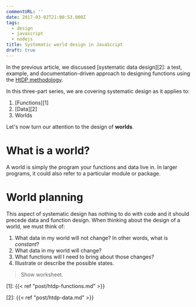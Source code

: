 ```yaml
---
commentURL: ''
date: 2017-03-02T21:00:53.000Z
tags:
  - design
  - javascript
  - nodejs
title: Systematic world design in JavaScript
draft: true
---
```


In the previous article, we discussed [systematic data design][2]: a test, example, and documentation-driven approach to designing functions using the [HtDP methodology][3].

In this three-part series, we are covering systematic design as it applies to:

1. [Functions][1]
2. [Data][2]
3. Worlds

Let's now turn our attention to the design of **worlds**.

# What is a world?

A world is simply the program your functions and data live in. In larger programs, it could also refer to a particular module or package.

# World planning

This aspect of systematic design has nothing to do with code and it should precede data and function design. When thinking about the design of a world, we must think of:

1. What data in my world will not change? In other words, what is _constant_?
2. What data in my world will change?
3. What functions will I need to bring about those changes?
4. Illustrate or describe the possible states.

> Show worksheet.

[1]: {{< ref "post/htdp-functions.md" >}}

[2]: {{< ref "post/htdp-data.md" >}}

[3]: http://www.ccs.neu.edu/home/matthias/HtDP2e
